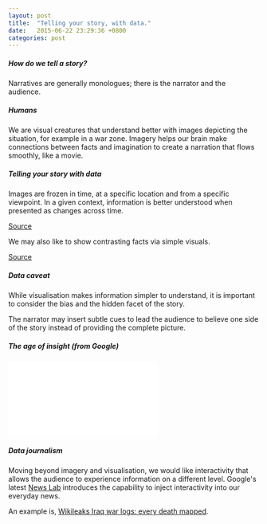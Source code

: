 ```yaml
---
layout: post
title:  "Telling your story, with data."
date:   2015-06-22 23:29:36 +0800
categories: post
---
```


##### How do we tell a story?

Narratives are generally monologues; there is the narrator and the audience. 

##### Humans

We are visual creatures that understand better with images depicting the situation, for example in a war zone. Imagery helps our brain make connections between facts and imagination to create a narration that flows smoothly, like a movie.

##### Telling your story with data

Images are frozen in time, at a specific location and from a specific viewpoint. In a given context, information is better understood when presented as changes across time.

[Source](https://www.google.com/finance?chdnp=1&chdd=1&chds=1&chdv=1&chvs=maximized&chdeh=0&chfdeh=0&chdet=1434987824029&chddm=721885&chls=IntervalBasedLine&q=SGX:ES3&ntsp=0&ei=Ky2IVZGgOcGLuQTVkpqoBA)

We may also like to show contrasting facts via simple visuals.

[Source](http://sc2220.wikifoundry.com/page/Gender+Ratio+in+NUS+faculties+-+interesting,+insightful+and+very+related+to+our+course!)

##### Data caveat

While visualisation makes information simpler to understand, it is important to consider the bias and the hidden facet of the story.

The narrator may insert subtle cues to lead the audience to believe one side of the story instead of providing the complete picture.

##### The age of insight (from Google)

<iframe width=\"560\" height=\"315\" src=\"https://www.youtube.com/embed/TA_tNh0LMEs\" frameborder=\"0\" allowfullscreen></iframe>

##### Data journalism

Moving beyond imagery and visualisation, we would like interactivity that allows the audience to experience information on a different level. Google's latest [News Lab](http://googleblog.blogspot.sg/2015/06/introducing-news-lab.html) introduces the capability to inject interactivity into our everyday news.

An example is, [Wikileaks Iraq war logs: every death mapped](http://gu.com/p/2kbkd).

